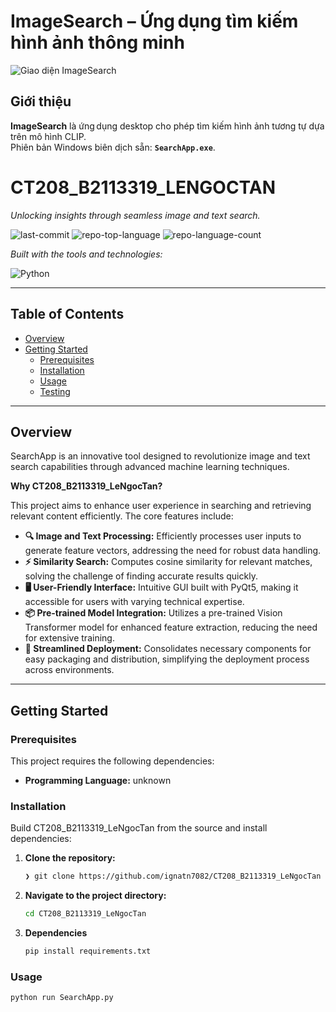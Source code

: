 # ImageSearch – Ứng dụng tìm kiếm hình ảnh thông minh

![Giao diện ImageSearch](docs/screenshot.png)

## Giới thiệu
**ImageSearch** là ứng dụng desktop cho phép tìm kiếm hình ảnh tương tự dựa trên mô hình CLIP.  
Phiên bản Windows biên dịch sẵn: **`SearchApp.exe`**.

# CT208_B2113319_LENGOCTAN
*Unlocking insights through seamless image and text search.*

![last-commit](https://img.shields.io/github/last-commit/ignatn7082/CT208_B2113319_LeNgocTan?style=flat&logo=git&logoColor=white&color=0080ff)
![repo-top-language](https://img.shields.io/github/languages/top/ignatn7082/CT208_B2113319_LeNgocTan?style=flat&color=0080ff)
![repo-language-count](https://img.shields.io/github/languages/count/ignatn7082/CT208_B2113319_LeNgocTan?style=flat&color=0080ff)

*Built with the tools and technologies:*

![Python](https://img.shields.io/badge/Python-3776AB.svg?style=flat&logo=Python&logoColor=white)

---

## Table of Contents

- [Overview](#overview)
- [Getting Started](#getting-started)
  - [Prerequisites](#prerequisites)
  - [Installation](#installation)
  - [Usage](#usage)
  - [Testing](#testing)

---

## Overview

SearchApp is an innovative tool designed to revolutionize image and text search capabilities through advanced machine learning techniques.

**Why CT208_B2113319_LeNgocTan?**

This project aims to enhance user experience in searching and retrieving relevant content efficiently. The core features include:

- **🔍 Image and Text Processing:** Efficiently processes user inputs to generate feature vectors, addressing the need for robust data handling.
- **⚡ Similarity Search:** Computes cosine similarity for relevant matches, solving the challenge of finding accurate results quickly.
- **🖥️ User-Friendly Interface:** Intuitive GUI built with PyQt5, making it accessible for users with varying technical expertise.
- **📦 Pre-trained Model Integration:** Utilizes a pre-trained Vision Transformer model for enhanced feature extraction, reducing the need for extensive training.
- **🚀 Streamlined Deployment:** Consolidates necessary components for easy packaging and distribution, simplifying the deployment process across environments.

---

## Getting Started

### Prerequisites

This project requires the following dependencies:

- **Programming Language:** unknown

### Installation

Build CT208_B2113319_LeNgocTan from the source and install dependencies:

1. **Clone the repository:**

   ```sh
   ❯ git clone https://github.com/ignatn7082/CT208_B2113319_LeNgocTan

2. **Navigate to the project directory:**

   ```sh
   cd CT208_B2113319_LeNgocTan

3. **Dependencies**
   ```sh
   pip install requirements.txt

### Usage

   ```sh
   python run SearchApp.py

 
